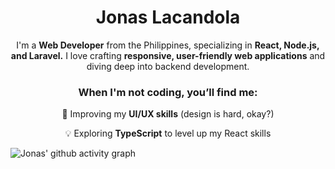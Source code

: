  <div align="center">
   <h1>Jonas Lacandola</h1>
   <p>I'm a <b>Web Developer</b> from the Philippines, specializing in <b>React, Node.js, and Laravel.</b> I love crafting <b>responsive, user-friendly web applications</b> and diving deep into backend development. </p> 
   <h3>When I'm not coding, you’ll find me: </h3> 
   <p>🎨 Improving my <b>UI/UX skills</b> (design is hard, okay?)  </p>
   <p>💡 Exploring <b>TypeScript</b> to level up my React skills  </p>
 </div>

![Jonas' github activity graph](https://github-readme-activity-graph.vercel.app/graph?username=jonaslacandola0617&theme=react-dark)
